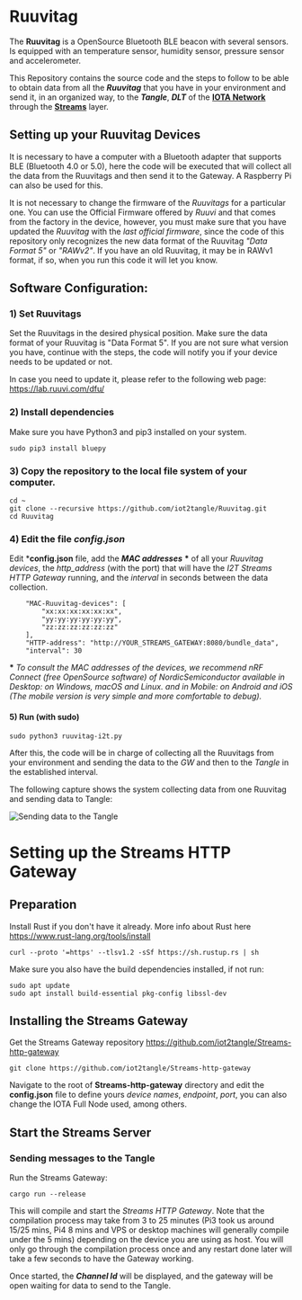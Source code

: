 # Ruuvitag

The **Ruuvitag** is a OpenSource Bluetooth BLE beacon with several sensors. Is equipped with an temperature sensor, humidity sensor, pressure sensor and accelerometer.

This Repository contains the source code and the steps to follow to be able to obtain data from all the ***Ruuvitag*** that you have in your environment and send it, in an organized way, to the ***Tangle***, ***DLT*** of the **[IOTA Network](https://www.iota.org/)** through the **[Streams](https://www.iota.org/solutions/streams)** layer.

## Setting up your Ruuvitag Devices

It is necessary to have a computer with a Bluetooth adapter that supports BLE (Bluetooth 4.0 or 5.0), here the code will be executed that will collect all the data from the Ruuvitags and then send it to the Gateway. A Raspberry Pi can also be used for this.

It is not necessary to change the firmware of the *Ruuvitags* for a particular one. You can use the Official Firmware offered by *Ruuvi* and that comes from the factory in the device, however, you must make sure that you have updated the *Ruuvitag* with the *last official firmware*, since the code of this repository only recognizes the new data format of the Ruuvitag *"Data Format 5"* or *"RAWv2"*. If you have an old Ruuvitag, it may be in RAWv1 format, if so, when you run this code it will let you know.

## Software Configuration:

### 1) Set Ruuvitags

Set the Ruuvitags in the desired physical position. Make sure the data format of your Ruuvitag is "Data Format 5". If you are not sure what version you have, continue with the steps, the code will notify you if your device needs to be updated or not.

In case you need to update it, please refer to the following web page:
https://lab.ruuvi.com/dfu/

### 2) Install dependencies
Make sure you have Python3 and pip3 installed on your system.
```
sudo pip3 install bluepy
```

### 3) Copy the repository to the local file system of your computer.
```
cd ~
git clone --recursive https://github.com/iot2tangle/Ruuvitag.git
cd Ruuvitag
```

### 4) Edit the file *config.json*

Edit ***config.json** file, add the ***MAC addresses*** **\*** of all your *Ruuvitag devices*, the *http_address* (with the port) that will have the *I2T Streams HTTP Gateway* running, and the *interval* in seconds between the data collection. 
```
    "MAC-Ruuvitag-devices": [
        "xx:xx:xx:xx:xx:xx",
        "yy:yy:yy:yy:yy:yy",
        "zz:zz:zz:zz:zz:zz"
    ],
    "HTTP-address": "http://YOUR_STREAMS_GATEWAY:8080/bundle_data",
    "interval": 30
```
**\*** *To consult the MAC addresses of the devices, we recommend nRF Connect (free OpenSource software) of NordicSemiconductor available in Desktop: on Windows, macOS and Linux. and in Mobile: on Android and iOS (The mobile version is very simple and more comfortable to debug).* 

#### 5) Run (with sudo)
```
sudo python3 ruuvitag-i2t.py
```

After this, the code will be in charge of collecting all the Ruuvitags from your environment and sending the data to the *GW* and then to the *Tangle* in the established interval.

The following capture shows the system collecting data from one Ruuvitag and sending data to Tangle:

![Sending data to the Tangle](https://i.postimg.cc/MT1pf5q9/Screenshot-from-2021-03-21-23-34-22.png)
	
# Setting up the Streams HTTP Gateway

## Preparation

Install Rust if you don't have it already. More info about Rust here https://www.rust-lang.org/tools/install

```
curl --proto '=https' --tlsv1.2 -sSf https://sh.rustup.rs | sh
```

Make sure you also have the build dependencies installed, if not run:  

```
sudo apt update
sudo apt install build-essential pkg-config libssl-dev
```

## Installing the Streams Gateway
Get the Streams Gateway repository
https://github.com/iot2tangle/Streams-http-gateway

```
git clone https://github.com/iot2tangle/Streams-http-gateway
```

Navigate to the root of **Streams-http-gateway** directory and edit the **config.json** file to define yours *device names*, *endpoint*, *port*, you can also change the IOTA Full Node used, among others.

## Start the Streams Server

### Sending messages to the Tangle

Run the Streams Gateway:

```
cargo run --release  
```

This will compile and start the *Streams HTTP Gateway*. Note that the compilation process may take from 3 to 25 minutes (Pi3 took us around 15/25 mins, Pi4 8 mins and VPS or desktop machines will generally compile under the 5 mins) depending on the device you are using as host.
You will only go through the compilation process once and any restart done later will take a few seconds to have the Gateway working.

Once started, the ***Channel Id*** will be displayed, and the gateway will be open waiting for data to send to the Tangle.


